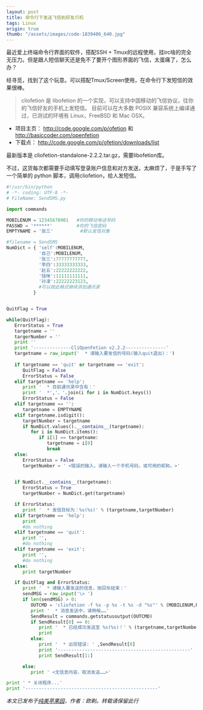 ```yaml
---
layout: post
title: 命令行下发送飞信到好友爪机
tags: Linux
origin: true
thumb: "/assets/images/code-1839406_640.jpg"
---
```


最近爱上终端命令行界面的软件，搭配SSH + Tmux的远程使用，挂irc啥的完全无压力。但是跟人短信聊天还是免不了要开个图形界面的飞信，太蛋痛了，怎么办？

经寻觅，找到了这个玩意。可以搭配Tmux/Screen使用，在命令行下发短信的效果很棒。

> cliofetion 是 libofetion 的一个实现，可以支持中国移动的飞信协议，往你的飞信好友的手机上发短信。
> 目前可以在大多数 POSIX 兼容系统上编译通过，已测试的环境有 Linux，FreeBSD 和 Mac OSX。

* 项目主页： http://code.google.com/p/ofetion 和 http://basiccoder.com/openfetion 
* 下载点： http://code.google.com/p/ofetion/downloads/list

最新版本是 cliofetion-standalone-2.2.2.tar.gz，需要libofetion库。

不过，这货每次都需要手动填写登录账户信息和对方发送，太麻烦了，于是手写了一个简单的 python 脚本，调用cliofetion，给人发短信。

```python
#!/usr/bin/python
# -*- coding: UTF-8 -*- 
# FileName: SendSMS.py

import commands

MOBILENUM = 12345678901   #你的移动电话号码
PASSWD = '******'         #你的飞信密码
EMPTYNAME = '张三'          #默认发信对象

#filename = SendSMS
NumDict = { 'self':MOBILENUM,
            '自己':MOBILENUM,
            '张三':77777777777,
            '李四':33333333333,
            '赵五':22222222222,
            '钱咪':11111111111,
            '孙凌':22222223123,
            #可以按此格式继续添加通讯录
          } 


QuitFlag = True

while(QuitFlag):
   ErrorStatus = True
   targetname = ''
   targerNumber = ''
   print ''
   print '--------------CliOpenFetion v2.2.2---------------'
   targetname = raw_input('  * 请输入要发信的号码(输入quit退出)：')
   
   if targetname == 'quit' or targetname == 'exit':
      QuitFlag = False
      ErrorStatus = False
   elif targetname == 'help':
      print '  * 目前通讯录中含有：'
      print '  *','、'.join(i for i in NumDict.keys())
      ErrorStatus = False
   elif targetname == '':
      targetname = EMPTYNAME
   elif targetname.isdigit():
      targetNumber = targetname
      if NumDict.values().__contains__(targetname):
         for i in NumDict.items():
            if i[1] == targetname:
               targetname = i[0]
               break
   else:
      ErrorStatus = False
      targetNumber = ' <错误的输入，请输入一个手机号码，或可用的昵称。>'
   

   if NumDict.__contains__(targetname):
      ErrorStatus = True
      targetNumber = NumDict.get(targetname)

   if ErrorStatus:
      print '  * 发信目标为：%s(%s)' % (targetname,targetNumber)
   elif targetname == 'help':
      print
      #do nothing
   elif targetname == 'quit':
      print '',
      #do nothing
   elif targetname == 'exit':
      print '',
      #do nothing
   else:
      print targetNumber

   if QuitFlag and ErrorStatus:
      print '  * 请输入要发送的信息，按回车结束：'
      sendMSG = raw_input('\> ')
      if len(sendMSG) > 0:
         OUTCMD = 'cliofetion -f %s -p %s -t %s -d "%s"' % (MOBILENUM,PASSWD,targetNumber,sendMSG)
         print '  * 消息发送中，请稍候……'
         SendResult = commands.getstatusoutput(OUTCMD)
         if SendResult[0] == 0:
            print '  * 已经成功发送至 %s(%s)！' % (targetname,targetNumber) #, SendResult
            print
         else:
            print '  * 出现错误: ' ,SendResult[0]
            print '-------------------------------------------------'
            print SendResult[1:]

      else:
         print ' <无信息内容，取消发送……>'

print ' * 关闭程序...'
print '-------------------------------------------------'
```

_本文已发布于[纯美苹果园](http://www.goddessfantasy.net/bbs/index.php?topic=45527.msg399567#msg399567)，作者：欧剃。转载请保留此行_
